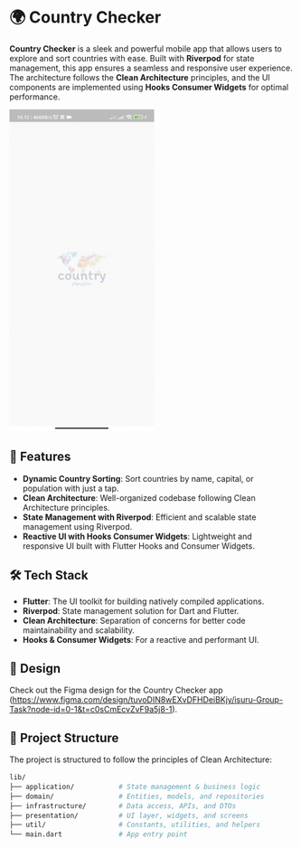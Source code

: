 
# 🌍 Country Checker

**Country Checker** is a sleek and powerful mobile app that allows users to explore and sort countries with ease. Built with **Riverpod** for state management, this app ensures a seamless and responsive user experience. The architecture follows the **Clean Architecture** principles, and the UI components are implemented using **Hooks Consumer Widgets** for optimal performance.

<img src ="https://github.com/shiran02/Country-Checker/blob/main/country-counter-app.gif" width ="256"/>

## 🚀 Features

- **Dynamic Country Sorting**: Sort countries by name, capital, or population with just a tap.
- **Clean Architecture**: Well-organized codebase following Clean Architecture principles.
- **State Management with Riverpod**: Efficient and scalable state management using Riverpod.
- **Reactive UI with Hooks Consumer Widgets**: Lightweight and responsive UI built with Flutter Hooks and Consumer Widgets.

## 🛠️ Tech Stack

- **Flutter**: The UI toolkit for building natively compiled applications.
- **Riverpod**: State management solution for Dart and Flutter.
- **Clean Architecture**: Separation of concerns for better code maintainability and scalability.
- **Hooks & Consumer Widgets**: For a reactive and performant UI.

## 🎨 Design

Check out the Figma design for the Country Checker app (https://www.figma.com/design/tuvoDIN8wEXvDFHDeiBKjy/isuru-Group-Task?node-id=0-1&t=c0sCmEcvZvF9a5j8-1).

## 📂 Project Structure

The project is structured to follow the principles of Clean Architecture:

```bash
lib/
├── application/           # State management & business logic
├── domain/                # Entities, models, and repositories
├── infrastructure/        # Data access, APIs, and DTOs
├── presentation/          # UI layer, widgets, and screens
├── util/                  # Constants, utilities, and helpers
└── main.dart              # App entry point




